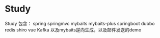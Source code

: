 # Study
Study
包含：
      spring    springmvc   mybaits   mybaits-plus    springboot    dubbo   redis   shiro   vue   Kafka 
      以及mybaits逆向生成，以及邮件发送的demo





